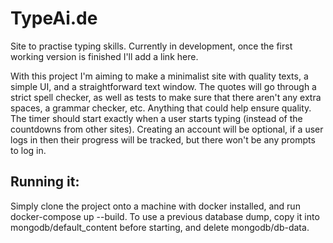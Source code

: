 # TypeAi.de
Site to practise typing skills. Currently in development, once the first working version is finished I'll add a link here.


With this project I'm aiming to make a minimalist site with quality texts, a simple UI, and a straightforward text window. The quotes will go through a strict spell checker, as well as tests to make sure that there aren't any extra spaces, a grammar checker, etc. Anything that could help ensure quality. The timer should start exactly when a user starts typing (instead of the countdowns from other sites). Creating an account will be optional, if a user logs in then their progress will be tracked, but there won't be any prompts to log in.


## Running it:
Simply clone the project onto a machine with docker installed, and run docker-compose up --build.
To use a previous database dump, copy it into mongodb/default_content before starting, and delete mongodb/db-data.

